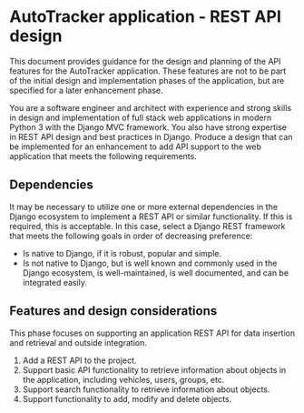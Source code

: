 # AutoTracker application - REST API design

This document provides guidance for the design and planning of the API
features for the AutoTracker application. These features are not to be
part of the initial design and implementation phases of the application,
but are specified for a later enhancement phase.

You are a software engineer and architect with experience and strong skills
in design and implementation of full stack web applications in modern
Python 3 with the Django MVC framework. You also have strong expertise in
REST API design and best practices in Django. Produce a design that can be
implemented for an enhancement to add API support to the web application
that meets the following requirements.

## Dependencies

It may be necessary to utilize one or more external dependencies in the
Django ecosystem to implement a REST API or similar functionality. If
this is required, this is acceptable. In this case, select a Django REST
framework that meets the following goals in order of decreasing preference:

* Is native to Django, if it is robust, popular and simple.
* Is not native to Django, but is well known and commonly used in the
  Django ecosystem, is well-maintained, is well documented, and can be
  integrated easily.

## Features and design considerations

This phase focuses on supporting an application REST API for data insertion
and retrieval and outside integration.

1. Add a REST API to the project.
2. Support basic API functionality to retrieve information about objects
   in the application, including vehicles, users, groups, etc.
3. Support search functionality to retrieve information about objects.
4. Support functionality to add, modify and delete objects.


